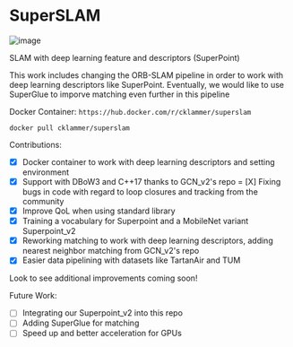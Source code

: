 # SuperSLAM
![image](https://user-images.githubusercontent.com/27089767/235828753-160b668d-f7a9-48cb-ac53-d01616dfba4b.png)

SLAM with deep learning feature and descriptors (SuperPoint)

This work includes changing the ORB-SLAM pipeline in order to work with deep learning descriptors like SuperPoint. Eventually, we would like to use SuperGlue to imporve matching even further in this pipeline

Docker Container: `https://hub.docker.com/r/cklammer/superslam`

```
docker pull cklammer/superslam
```

Contributions:
- [X] Docker container to work with deep learning descriptors and setting environment
- [X] Support with DBoW3 and C++17 thanks to GCN_v2's repo
= [X] Fixing bugs in code with regard to loop closures and tracking from the community
- [X] Improve QoL when using standard library
- [X] Training a vocabulary for Superpoint and a MobileNet variant Superpoint_v2
- [X] Reworking matching to work with deep learning descriptors, adding nearest neighbor matching from GCN_v2's repo
- [X] Easier data pipelining with datasets like TartanAir and TUM

Look to see additional improvements coming soon!

Future Work:
- [ ] Integrating our Superpoint_v2 into this repo
- [ ] Adding SuperGlue for matching
- [ ] Speed up and better acceleration for GPUs
